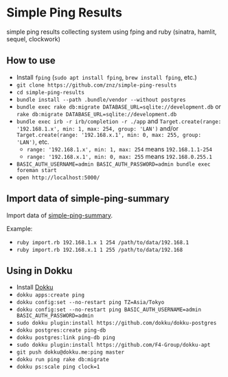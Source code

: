 # Simple Ping Results

simple ping results collecting system using fping and ruby (sinatra, hamlit, sequel, clockwork)

## How to use

- Install `fping` (`sudo apt install fping`, `brew install fping`, etc.)
- `git clone https://github.com/znz/simple-ping-results`
- `cd simple-ping-results`
- `bundle install --path .bundle/vendor --without postgres`
- `bundle exec rake db:migrate DATABASE_URL=sqlite://development.db` or `rake db:migrate DATABASE_URL=sqlite://development.db`
- `bundle exec irb -r irb/completion -r ./app` and `Target.create(range: '192.168.1.x', min: 1, max: 254, group: 'LAN')` and/or `Target.create(range: '192.168.x.1', min: 0, max: 255, group: 'LAN')`, etc.
  - `range: '192.168.1.x', min: 1, max: 254` means `192.168.1.1-254`
  - `range: '192.168.x.1', min: 0, max: 255` means `192.168.0.255.1`
- `BASIC_AUTH_USERNAME=admin BASIC_AUTH_PASSWORD=admin bundle exec foreman start`
- `open http://localhost:5000/`

## Import data of simple-ping-summary

Import data of [simple-ping-summary](https://github.com/znz/simple-ping-summary).

Example:

- `ruby import.rb 192.168.1.x 1 254 /path/to/data/192.168.1`
- `ruby import.rb 192.168.x.1 1 255 /path/to/data/192.168`

## Using in Dokku

- Install [Dokku](http://dokku.viewdocs.io/dokku/)
- `dokku apps:create ping`
- `dokku config:set --no-restart ping TZ=Asia/Tokyo`
- `dokku config:set --no-restart ping BASIC_AUTH_USERNAME=admin BASIC_AUTH_PASSWORD=admin`
- `sudo dokku plugin:install https://github.com/dokku/dokku-postgres`
- `dokku postgres:create ping-db`
- `dokku postgres:link ping-db ping`
- `sudo dokku plugin:install https://github.com/F4-Group/dokku-apt`
- `git push dokku@dokku.me:ping master`
- `dokku run ping rake db:migrate`
- `dokku ps:scale ping clock=1`
